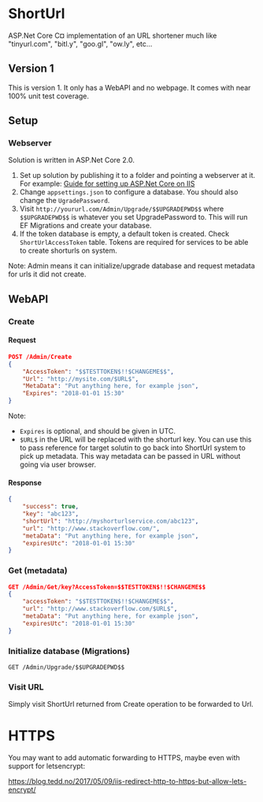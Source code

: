 # ShortUrl
ASP.Net Core C¤ implementation of an URL shortener much like "tinyurl.com", "bitl.y", "goo.gl", "ow.ly", etc...

## Version 1
This is version 1. It only has a WebAPI and no webpage.
It comes with near 100% unit test coverage.

## Setup
### Webserver
Solution is written in ASP.Net Core 2.0.

 1. Set up solution by publishing it to a folder and pointing a webserver at it. 
 For example: [Guide for setting up ASP.Net Core on IIS](https://docs.microsoft.com/en-us/aspnet/core/publishing/iis?tabs=aspnetcore2x)
 2. Change `appsettings.json` to configure a database. You should also change the `UgradePassword`.
 3. Visit `http://yoururl.com/Admin/Upgrade/$$UPGRADEPWD$$` where `$$UPGRADEPWD$$` is whatever you set UpgradePassword to. This will run EF Migrations and create your database.
 4. If the token database is empty, a default token is created. Check `ShortUrlAccessToken` table.
 Tokens are required for services to be able to create shorturls on system.

Note: Admin means it can initialize/upgrade database and request metadata for urls it did not create.

## WebAPI
### Create
#### Request
```json
POST /Admin/Create
{
	"AccessToken": "$$TESTTOKEN$!!$CHANGEME$$",
	"Url": "http://mysite.com/$URL$",
	"MetaData": "Put anything here, for example json",
	"Expires": "2018-01-01 15:30"
}
```

Note:
* `Expires` is optional, and should be given in UTC.
* `$URL$` in the URL will be replaced with the shorturl key. You can use this to pass reference for target solutin to go back into ShortUrl system to pick up metadata. This way metadata can be passed in URL without going via user browser.

#### Response
```json
{
	"success": true,
	"key": "abc123",
	"shortUrl": "http://myshorturlservice.com/abc123",
	"url": "http://www.stackoverflow.com/",
	"metaData": "Put anything here, for example json",
	"expiresUtc": "2018-01-01 15:30"
}
```

### Get (metadata)
```json
GET /Admin/Get/key?AccessToken=$$TESTTOKEN$!!$CHANGEME$$
{
	"accessToken": "$$TESTTOKEN$!!$CHANGEME$$",
	"url": "http://www.stackoverflow.com/$URL$",
	"metaData": "Put anything here, for example json",
	"expiresUtc": "2018-01-01 15:30"
}
```

### Initialize database (Migrations)
<pre><code>GET /Admin/Upgrade/$$UPGRADEPWD$$</code></pre>

### Visit URL
Simply visit ShortUrl returned from Create operation to be forwarded to Url.

# HTTPS
You may want to add automatic forwarding to HTTPS, maybe even with support for letsencrypt:

https://blog.tedd.no/2017/05/09/iis-redirect-http-to-https-but-allow-lets-encrypt/
